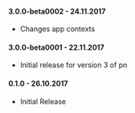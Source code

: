 #### 3.0.0-beta0002 - 24.11.2017
* Changes app contexts

#### 3.0.0-beta0001 - 22.11.2017
* Initial release for version 3 of pn

#### 0.1.0 - 26.10.2017
* Initial Release
